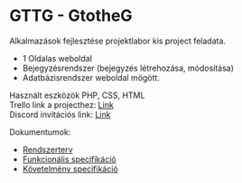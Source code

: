 # GTTG - GtotheG
Alkalmazások fejlesztése projektlabor kis project feladata.
- 1 Oldalas weboldal
- Bejegyzésrendszer (bejegyzés létrehozása, módosítása)
- Adatbázisrendszer weboldal mögött.

Használt eszközök PHP, CSS, HTML  
Trello link a projecthez: [Link](https://trello.com/b/H2B6HS4Y/afp1-gttg)  
Discord invitációs link: [Link](https://discord.gg/DUY54nTY)

Dokumentumok:
* [Rendszerterv](https://github.com/Shinjiterubx/GTTG/blob/main/docs/Funkcionális%20specifikáció.md)
* [Funkcionális specifikáció](https://github.com/Shinjiterubx/GTTG/blob/main/docs/Funkcionális%20specifikáció.md)
* [Követelmény specifikáció](https://github.com/Shinjiterubx/GTTG/blob/main/docs/Követelmény%20specifikáció.md)
